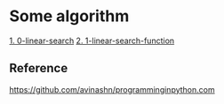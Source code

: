 # Some algorithm

[1. 0-linear-search](0-linear-search.py)
[2. 1-linear-search-function](1-linear-search-func.py)




## Reference
https://github.com/avinashn/programminginpython.com